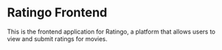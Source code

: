 # Ratingo Frontend
This is the frontend application for Ratingo, a platform that allows users to view and submit ratings for movies.
